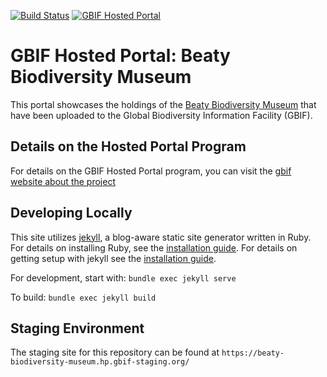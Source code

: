 [![Build Status](https://builds.gbif.org/job/hp-beaty-biodiversity-museum/badge/icon)](https://builds.gbif.org/job/hp-beaty-biodiversity-museum/lastBuild/console)
[![GBIF Hosted Portal](https://docs.gbif.org/style/gbif-hosted-portal.svg)](https://github.com/gbif/hosted-portals)

# GBIF Hosted Portal: Beaty Biodiversity Museum 

This portal showcases the holdings of the [Beaty Biodiversity Museum](https://beatymuseum.ubc.ca/) that have been uploaded to the Global Biodiversity Information Facility (GBIF).

## Details on the Hosted Portal Program
For details on the GBIF Hosted Portal program, you can visit the [gbif website about the project](https://www.gbif.org/hosted-portals)

## Developing Locally

This site utilizes [jekyll](https://jekyllrb.com/), a blog-aware static site generator written in Ruby. For details on installing Ruby, see the [installation guide](https://www.ruby-lang.org/en/documentation/installation/). For details on getting setup with jekyll see the [installation guide](https://jekyllrb.com/docs/installation/).

For development, start with:
`bundle exec jekyll serve`

To build:
`bundle exec jekyll build`

## Staging Environment
The staging site for this repository can be found at `https://beaty-biodiversity-museum.hp.gbif-staging.org/`

